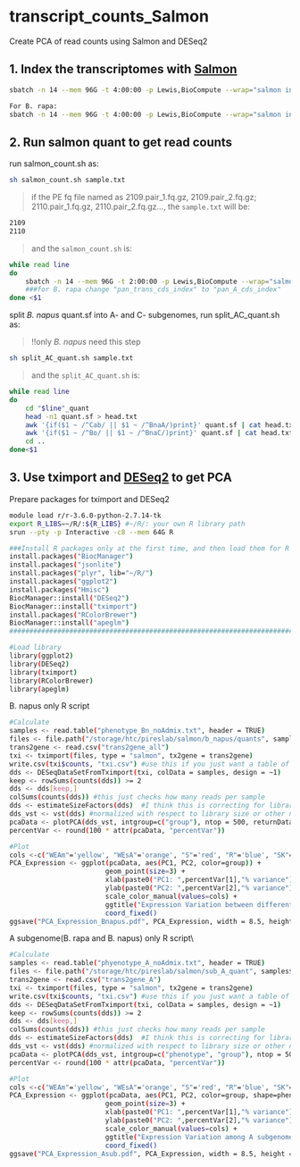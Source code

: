 # transcript_counts_Salmon
Create PCA of read counts using Salmon and DESeq2  

## 1. Index the transcriptomes with [Salmon](https://github.com/COMBINE-lab/salmon)
```bash
sbatch -n 14 --mem 96G -t 4:00:00 -p Lewis,BioCompute --wrap="salmon index -t pan_trans_cds.fa -i pan_trans_cds_index -k 31 --keepDuplicates -p 14"

For B. rapa:
sbatch -n 14 --mem 96G -t 4:00:00 -p Lewis,BioCompute --wrap="salmon index -t pan_A_cds.fa -i pan_A_cds_index -k 31 --keepDuplicates -p 14"
```
## 2. Run salmon quant to get read counts  
run salmon_count.sh as:
```bash
sh salmon_count.sh sample.txt
```
>if the PE fq file named as 2109.pair_1.fq.gz, 2109.pair_2.fq.gz; 2110.pair_1.fq.gz, 2110.pair_2.fq.gz..., the `sample.txt` will be:
```bash
2109
2110
```
>and the `salmon_count.sh` is:
```bash
while read line
do
	sbatch -n 14 --mem 96G -t 2:00:00 -p Lewis,BioCompute --wrap="salmon quant -l A -i ../pan_trans_cds_index -1 '$line'.pair_1.fq.gz -2 '$line'.pair_2.fq.gz -o quants/'$line'_quant -p 14 --seqBias --validateMappings"
	###for B. rapa change "pan_trans_cds_index" to "pan_A_cds_index"
done <$1 
```
split *B. napus* quant.sf into A- and C- subgenomes, run split_AC_quant.sh as:
> !!only *B. napus* need this step
```bash
sh split_AC_quant.sh sample.txt
```
>and the `split_AC_quant.sh` is:
```bash
while read line
do
	cd "$line"_quant
	head -n1 quant.sf > head.txt
	awk '{if($1 ~ /^Cab/ || $1 ~ /^BnaA/)print}' quant.sf | cat head.txt - > ../chrA_"$line"_quant.sf
	awk '{if($1 ~ /^Bo/ || $1 ~ /^BnaC/)print}' quant.sf | cat head.txt - > ../chrC_"$line"_quant.sf
	cd ..
done<$1
```
## 3. Use tximport and [DESeq2](https://bioconductor.org/packages/release/bioc/html/DESeq2.html) to get PCA
Prepare packages for tximport and DESeq2
```bash
module load r/r-3.6.0-python-2.7.14-tk
export R_LIBS=~/R/:${R_LIBS} #~/R/: your own R library path
srun --pty -p Interactive -c8 --mem 64G R

###Install R packages only at the first time, and then load them for R (in R cmd model)###
install.packages("BiocManager")
install.packages("jsonlite")
install.packages("plyr", lib="~/R/")
install.packages("ggplot2")
install.packages("Hmisc")
BiocManager::install("DESeq2")
BiocManager::install("tximport")
install.packages("RColorBrewer")
BiocManager::install("apeglm")
##########################################################################################

#Load library
library(ggplot2)
library(DESeq2)
library(tximport)
library(RColorBrewer)
library(apeglm)
```

B. napus only R script
```bash
#Calculate
samples <- read.table("phenotype_Bn_noAdmix.txt", header = TRUE)
files <- file.path("/storage/htc/pireslab/salmon/b_napus/quants", samples$sample, "quant.sf")
trans2gene <- read.csv("trans2gene_all")
txi <- tximport(files, type = "salmon", tx2gene = trans2gene)
write.csv(txi$counts, "txi.csv") #use this if you just want a table of counts per sample
dds <- DESeqDataSetFromTximport(txi, colData = samples, design = ~1)
keep <- rowSums(counts(dds)) >= 2
dds <- dds[keep,]
colSums(counts(dds)) #this just checks how many reads per sample
dds <- estimateSizeFactors(dds)  #I think this is correcting for library size, which is important for all Brassica dataset
dds_vst <- vst(dds) #normalized with respect to library size or other normalization factors.
pcaData <- plotPCA(dds_vst, intgroup=c("group"), ntop = 500, returnData=TRUE)  #PCA plot; MMbary's cmd: pcaData <- plotPCA(dds_vst, intgroup=c("phenotype", "group"), ntop = 500, returnData=TRUE)
percentVar <- round(100 * attr(pcaData, "percentVar"))

#Plot
cols <-c("WEAm"='yellow', "WEsA"='orange', "S"='red', "R"='blue', "SK"='purple', "WeA"='green')
PCA_Expression <- ggplot(pcaData, aes(PC1, PC2, color=group)) +
  						geom_point(size=3) +
 						xlab(paste0("PC1: ",percentVar[1],"% variance")) +
 						ylab(paste0("PC2: ",percentVar[2],"% variance")) + 
 						scale_color_manual(values=cols) +
 						ggtitle("Expression Variation between different B. napus") +
 	 					coord_fixed()
ggsave("PCA_Expression_Bnapus.pdf", PCA_Expression, width = 8.5, height = 9)
```

A subgenome(B. rapa and B. napus) only R script\
```bash
#Calculate
samples <- read.table("phyenotype_A_noAdmix.txt", header = TRUE)
files <- file.path("/storage/htc/pireslab/salmon/sub_A_quant", samples$sample, "quant.sf")
trans2gene <- read.csv("trans2gene_A")
txi <- tximport(files, type = "salmon", tx2gene = trans2gene)
write.csv(txi$counts, "txi.csv") #use this if you just want a table of counts per sample
dds <- DESeqDataSetFromTximport(txi, colData = samples, design = ~1)
keep <- rowSums(counts(dds)) >= 2
dds <- dds[keep,]
colSums(counts(dds)) #this just checks how many reads per sample
dds <- estimateSizeFactors(dds)  #I think this is correcting for library size, which is important for all Brassica dataset
dds_vst <- vst(dds) #normalized with respect to library size or other normalization factors.
pcaData <- plotPCA(dds_vst, intgroup=c("phenotype", "group"), ntop = 500, returnData=TRUE)  #PCA plot
percentVar <- round(100 * attr(pcaData, "percentVar"))

#Plot
cols <-c("WEAm"='yellow', "WEsA"='orange', "S"='red', "R"='blue', "SK"='purple', "WeA"='green')
PCA_Expression <- ggplot(pcaData, aes(PC1, PC2, color=group, shape=phenotype.1)) +
  						geom_point(size=3) +
 						xlab(paste0("PC1: ",percentVar[1],"% variance")) +
 						ylab(paste0("PC2: ",percentVar[2],"% variance")) + 
 						scale_color_manual(values=cols) +
 						ggtitle("Expression Variation among A subgenome") +
 	 					coord_fixed()
ggsave("PCA_Expression_Asub.pdf", PCA_Expression, width = 8.5, height = 9)

```

